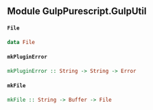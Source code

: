 ## Module GulpPurescript.GulpUtil

#### `File`

``` purescript
data File
```

#### `mkPluginError`

``` purescript
mkPluginError :: String -> String -> Error
```

#### `mkFile`

``` purescript
mkFile :: String -> Buffer -> File
```


